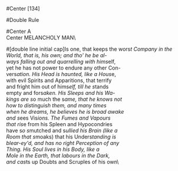 #Center [134]

#Double Rule

#Center A\
Center MELANCHOLY MAN\

#[double line initial cap]Is one, that keeps the wors*t Company in the\
World, that is, his own; and tho' he be al-\
ways falling out and quarrelling with hims*elf,\
yet he has not power to endure any other Con-\
vers*ation. His Head is haunted, like a Hous*e,\
with evil Spirits and Apparitions, that terrify\
and fright him out of hims*elf, till he s*tands\
empty and fors*aken. His Sleeps and his Wa-\
kings are s*o much the s*ame, that he knows not\
how to dis*tinguis*h them, and many times\
when he dreams, he believes he is broad awake\
and s*ees Vis*ions. The Fumes and Vapours\
that ris*e from his Spleen and Hypocondries\
have s*o s*mutched and s*ullied his Brain (like a\
Room that s*moaks) that his Unders*tanding is\
blear-ey'd, and has no right Perception of any\
Thing. His Soul lives in his Body, like a\
Mole in the Earth, that labours in the Dark,\
and cas*ts up Doubts and Scruples of his own\
